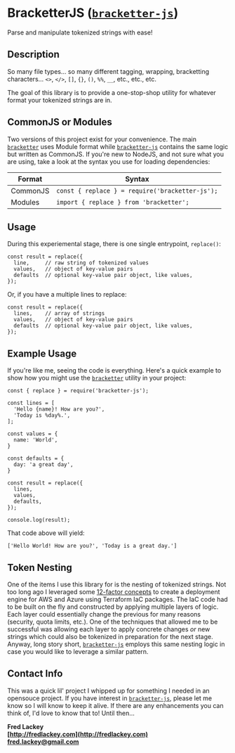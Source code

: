 # BracketterJS ([`bracketter-js`](https://github.com/FredLackey/bracketter-js))

Parse and manipulate tokenized strings with ease!

## Description

So many file types... so many different tagging, wrapping, bracketting characters... `<>`, `</>`, `[]`, `{}`, `()`, `%%`, `__`, etc., etc., etc.

The goal of this library is to provide a one-stop-shop utility for whatever format your tokenized strings are in.

## CommonJS or Modules

Two versions of this project exist for your convenience.  The main [`bracketter`](https://github.com/FredLackey/bracketter) uses Module format while [`bracketter-js`](https://github.com/FredLackey/bracketter-js) contains the same logic but written as CommonJS.  If you're new to NodeJS, and not sure what you are using, take a look at the syntax you use for loading dependencies:

| Format | Syntax |
|--------|--------|
| CommonJS | `const { replace } = require('bracketter-js');` |
| Modules | `import { replace } from 'bracketter';` |

## Usage

During this experiemental stage, there is one single entrypoint, `replace()`:

```
const result = replace({ 
  line,     // raw string of tokenized values
  values,   // object of key-value pairs
  defaults  // optional key-value pair object, like values,
});
```
Or, if you have a multiple lines to replace:

```
const result = replace({ 
  lines,    // array of strings
  values,   // object of key-value pairs
  defaults  // optional key-value pair object, like values,
});
```

## Example Usage

If you're like me, seeing the code is everything.  Here's a quick example to show how you might use the [`bracketter`](https://github.com/FredLackey/bracketter) utility in your project:

```
const { replace } = require('bracketter-js');

const lines = [
  'Hello {name}! How are you?',
  'Today is %day%.',
];

const values = {
  name: 'World',
}

const defaults = {
  day: 'a great day',
}

const result = replace({ 
  lines,
  values,
  defaults,
});

console.log(result);
```
That code above will yield:
```
['Hello World! How are you?', 'Today is a great day.']
```

## Token Nesting

One of the items I use this library for is the nesting of tokenized strings.  Not too long ago I leveraged some [12-factor concepts](https://12factor.net/) to create a deployment engine for AWS and Azure using Terraform IaC packages.  The IaC code had to be built on the fly and constructed by applying multiple layers of logic.  Each layer could essentially change the previous for many reasons (security, quota limits, etc.).  One of the techniques that allowed me to be successful was allowing each layer to apply concrete changes _or_ new strings which could also be tokenized in preparation for the next stage.  Anyway, long story short, [`bracketter-js`](https://github.com/FredLackey/bracketter-js) employs this same nesting logic in case you would like to leverage a similar pattern.

## Contact Info

This was a quick lil' project I whipped up for something I needed in an opensouce project.  If you have interest in [`bracketter-js`](https://github.com/FredLackey/bracketter-js), please let me know so I will know to keep it alive.  If there are any enhancements you can think of, I'd love to know that to!  Until then...

**Fred Lackey**  
**[http://fredlackey.com](http://fredlackey.com)**  
**[fred.lackey@gmail.com](mailto:fred.lackey@gmail.com)**
